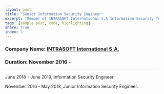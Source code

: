 ```yaml
---
layout: post
title: "Senior Information Security Engineer"
excerpt: "Member of INTRASOFT International S.A Information Security Team located at Athens, Greece."
tags: [sample post, code, highlighting]
share: true
index: 3
---
```



### Company Name: [INTRASOFT International S.A.](https://www.intrasoft-intl.com/)

### Duration: November 2016 - <span id="date"></span> 

---

June 2018 - June 2019, Information Security Engineer.


November 2016 - May 2018, Junior Information Security Engineer.

<script>

var months = ['January', 'February', 'March', 'April', 'May', 'June', 'July', 'August', 'September', 'October', 'November', 'December'];;
var date = new Date();

document.getElementById('date').innerHTML = months[date.getMonth()] + ' ' + date.getFullYear();

</script>
